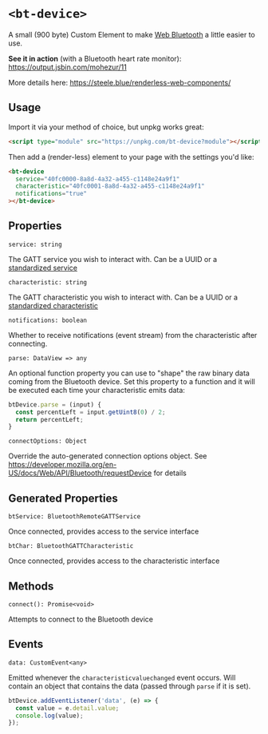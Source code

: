 # `<bt-device>`

A small (900 byte) Custom Element to make [Web Bluetooth](https://steele.blue/web-bluetooth/) a little easier to use.

**See it in action** (with a Bluetooth heart rate monitor): https://output.jsbin.com/mohezur/11

More details here: https://steele.blue/renderless-web-components/

## Usage

Import it via your method of choice, but unpkg works great:

```html
<script type="module" src="https://unpkg.com/bt-device?module"></script>
```

Then add a (render-less) element to your page with the settings you'd like:

<!-- prettier-ignore -->
```html
<bt-device
  service="40fc0000-8a8d-4a32-a455-c1148e24a9f1"
  characteristic="40fc0001-8a8d-4a32-a455-c1148e24a9f1"
  notifications="true"
></bt-device>
```

## Properties

`service: string`

The GATT service you wish to interact with. Can be a UUID or a [standardized service](https://www.bluetooth.com/specifications/gatt/services/)

`characteristic: string`

The GATT characteristic you wish to interact with. Can be a UUID or a [standardized characteristic](https://www.bluetooth.com/specifications/gatt/characteristics/)

`notifications: boolean`

Whether to receive notifications (event stream) from the characteristic after connecting.

`parse: DataView => any`

An optional function property you can use to "shape" the raw binary data coming from the Bluetooth device. Set this property to a function and it will be executed each time your characteristic emits data:

```js
btDevice.parse = (input) {
  const percentLeft = input.getUint8(0) / 2;
  return percentLeft;
}
```

`connectOptions: Object`

Override the auto-generated connection options object. See https://developer.mozilla.org/en-US/docs/Web/API/Bluetooth/requestDevice for details

## Generated Properties

`btService: BluetoothRemoteGATTService`

Once connected, provides access to the service interface

`btChar: BluetoothGATTCharacteristic`

Once connected, provides access to the characteristic interface

## Methods

`connect(): Promise<void>`

Attempts to connect to the Bluetooth device

## Events

`data: CustomEvent<any>`

Emitted whenever the `characteristicvaluechanged` event occurs. Will contain an object that contains the data (passed through `parse` if it is set).

```js
btDevice.addEventListener('data', (e) => {
  const value = e.detail.value;
  console.log(value);
});
```
